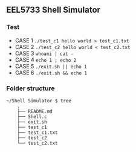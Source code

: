## EEL5733 Shell Simulator

###  Test

+ CASE 1  `./test_c1 hello world > test_c1.txt`   
+ CASE 2  `./test_c2 hello world < test_c2.txt`   
+ CASE 3  `whoami | cat -`                        
+ CASE 4  `echo 1 ; echo 2`                       
+ CASE 5  `./exit.sh || echo 1`                   
+ CASE 6  `./exit.sh && echo 1`

### Folder structure

```plaintext
~/Shell Simulator $ tree
    .
    ├── README.md
    ├── Shell.c
    ├── exit.sh
    ├── test_c1
    ├── test_c1.txt
    ├── test_c2
    └── test_c2.txt
```
